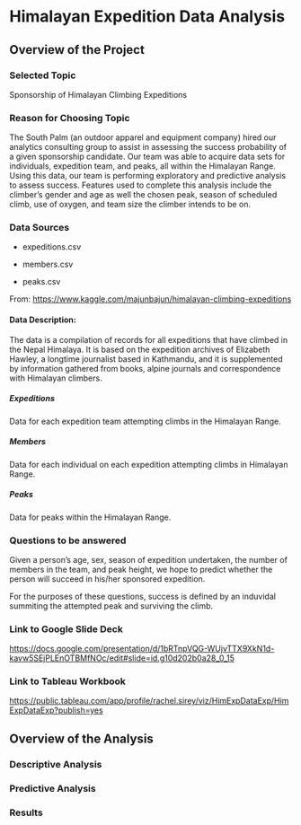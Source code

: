 # Himalayan Expedition Data Analysis

## Overview of the Project

### Selected Topic

Sponsorship of Himalayan Climbing Expeditions

### Reason for Choosing Topic

The South Palm (an outdoor apparel and equipment company) hired our analytics consulting group to assist in assessing the success probability of a given sponsorship candidate. Our team was able to acquire data sets for individuals, expedition team, and peaks, all within the Himalayan Range.
Using this data, our team is performing exploratory and  predictive analysis to assess success. Features used to complete this analysis include the climber’s gender and age as well the chosen peak, season of scheduled climb,  use of oxygen, and team size the climber intends to be on.


### Data Sources 

* expeditions.csv

* members.csv

* peaks.csv


From:  https://www.kaggle.com/majunbajun/himalayan-climbing-expeditions

#### Data Description:

The data is a compilation of records for all expeditions that have climbed in the Nepal Himalaya. 
It is based on the expedition archives of Elizabeth Hawley, a longtime journalist based in Kathmandu, and it is supplemented 
by information gathered from books, alpine journals and correspondence with Himalayan climbers.

##### Expeditions
Data for each expedition team attempting climbs in the Himalayan Range.

##### Members
Data for each individual on each expedition attempting climbs in Himalayan Range.

##### Peaks
Data for peaks within the Himalayan Range.

### Questions to be answered

Given a person’s age, sex, season of expedition undertaken, the number of members in the team, and peak height, we hope to predict whether the person will succeed in his/her sponsored expedition.

For the purposes of these questions, success is defined by an induvidal summiting the attempted peak and surviving the climb.



### Link to Google Slide Deck

https://docs.google.com/presentation/d/1bRTnpVQG-WUjvTTX9XkN1d-kavw5SEjPLEnOTBMfNOc/edit#slide=id.g10d202b0a28_0_15

### Link to Tableau Workbook

https://public.tableau.com/app/profile/rachel.sirey/viz/HimExpDataExp/HimExpDataExp?publish=yes

## Overview of the Analysis

### Descriptive Analysis


### Predictive Analysis


### Results